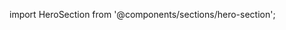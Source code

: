 import HeroSection from '@components/sections/hero-section';

<HeroSection
	title="zenobi.us"
	subtitle="Node.Js and Docker Protaginist" />
